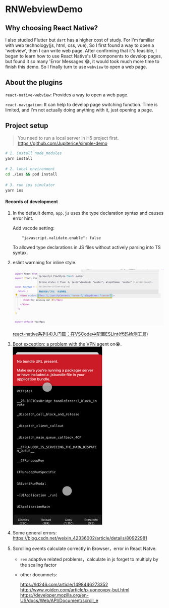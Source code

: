 # RNWebviewDemo

## Why choosing React Native?
I also studied Flutter but `dart` has a higher cost of study.
For I'm familiar with web technology(js, html, css, vue), So I first found a way to open a 'webview', then I can write web page.
After confirming that it's feasible, I began to learn how to use React Native's UI components to develop pages, but found it so many 'Error Messages'😂,
it would took much more time to finish this demo. So I finally turn to use `webview` to open a web page.


## About the plugins
`react-native-webview`: Provides a way to open a web page.

`react-navigation`: It can help to develop page switching function.
Time is limited, and I'm not actually doing anything with it, just opening a page.

## Project setup
> You need to run a local server in H5 project first.
> https://github.com/Jupiterice/simple-demo

```bash
# 1. install node_modules
yarn install

# 2. local environment 
cd ./ios && pod install

# 3. run ios simulator
yarn ios
```

#### Records of development

1. In the default demo,  `app.js` uses the type declaration syntax and causes error hint.
   
   Add vscode setting: 
    ```
        "javascript.validate.enable": false
    ```
    To allowed type declarations in JS files without actively parsing into TS syntax.	
	
2. eslint warnning for inline style.
   
    ![eslint](docs/imgs/eslint.png)

	[react-native系列(4)入门篇：在VSCode中配置ESLint(代码检测工具)](https://blog.csdn.net/zeping891103/article/details/85923084)
	
3. Boot exception: a problem with the VPN agent on😭.
    ![eslint](docs/imgs/error.png)

4. Some general errors: 
    https://blog.csdn.net/weixin_42336002/article/details/80922981

5. Scrolling events calculate correctly in Browser，error in React Natve.
    - `rem` adaptive related problems，calculate in js forget to multiply by the scaling factor
    - other documnets:

        https://ld246.com/article/1498446273352
        http://www.voidcn.com/article/p-uoneovpy-but.html
        https://developer.mozilla.org/en-US/docs/Web/API/Document/scroll_e